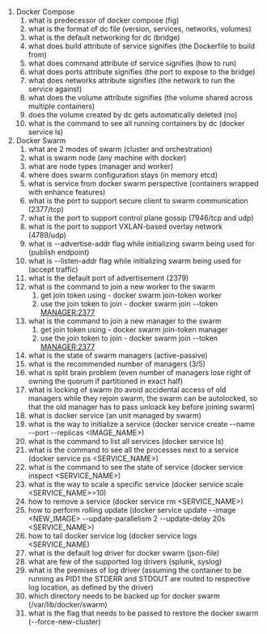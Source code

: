 1. Docker Compose
   1. what is predecessor of docker compose (fig)
   2. what is the format of dc file (version, services, networks, volumes)
   3. what is the default networking for dc (bridge)
   4. what does build attribute of service signifies (the Dockerfile to build from)
   5. what does command attribute of service signifies (how to run)
   6. what does ports attribute signifies (the port to expose to the bridge)
   7. what does networks attribute signifies (the network to run the service against)
   8. what does the volume attribute signifies (the volume shared across multiple containers)
   9. does the volume created by dc gets automatically deleted (no)
   10. what is the command to see all running containers by dc (docker service ls)
2. Docker Swarm
   1. what are 2 modes of swarm (cluster and orchestration)
   2. what is swarm node (any machine with docker)
   3. what are node types (manager and worker)
   4. where does swarm configuration stays (in memory etcd)
   5. what is service from docker swarm perspective (containers wrapped with enhance features)
   6. what is the port to support secure client to swarm communication (2377/tcp)
   7. what is the port to support control plane gossip (7946/tcp and udp)
   8. what is the port to support VXLAN-based overlay network (4789/udp)
   9. what is --advertise-addr flag while initializing swarm being used for (publish endpoint)
   10. what is --listen-addr flag while initializing swarm being used for (accept traffic)
   11. what is the default port of advertisement (2379)
   12. what is the command to join a new worker to the swarm 
       1. get join token using - docker swarm join-token worker
       2. use the join token to join - docker swarm join --token <TOKEN> <MANAGER:2377>
   13. what is the command to join a new manager to the swarm
       1. get join token using - docker swarm join-token manager
       2. use the join token to join - docker swarm join --token <TOKEN> <MANAGER:2377> 
   14. what is the state of swarm managers (active-passive)
   15. what is the recommended number of managers (3/5)
   16. what is split brain problem (even number of managers lose right of owning the quorum if partitioned in exact half)
   17. what is locking of swarm (to avoid accidental access of old managers while they rejoin swarm, the swarm can be autolocked, so that the old manager has to pass unloack key before joining swarm)
   18. what is docker service (an unit managed by swarm)
   19. what is the way to initialize a service (docker service create --name --port --replicas <IMAGE_NAME>)
   20. what is the command to list all services (docker service ls)
   21. what is the command to see all the processes next to a service (docker service ps <SERVICE_NAME>)
   22. what is the command to see the state of service (docker service inspect <SERVICE_NAME>)
   23. what is the way to scale a specific service (docker service scale <SERVICE_NAME>=10)
   24. how to remove a service (docker service rm <SERVICE_NAME>)
   25. how to perform rolling update (docker service update --image <NEW_IMAGE> --update-parallelism 2 --update-delay 20s <SERVICE_NAME>)
   26. how to tail docker service log (docker service logs <SERVICE_NAME)
   27. what is the default log driver for docker swarm (json-file)
   28. what are few of the supported log drivers (splunk, syslog)
   29. what is the premises of log driver (assuming the container to be running as PID1 the STDERR and STDOUT are routed to respective log location, as defined by the driver)
   30. which directory needs to be backed up for docker swarm (/var/lib/docker/swarm)
   31. what is the flag that needs to be passed to restore the docker swarm (--force-new-cluster)